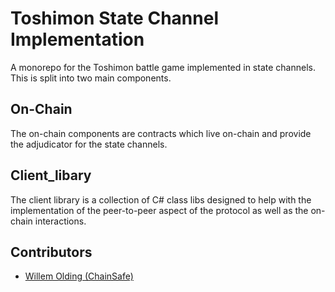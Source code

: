 # Toshimon State Channel Implementation

A monorepo for the Toshimon battle game implemented in state channels. This is split into two main components.

## On-Chain

 The on-chain components are contracts which live on-chain and provide the adjudicator for the state channels.

## Client_libary

The client library is a collection of C# class libs designed to help with the implementation of the peer-to-peer aspect of the protocol as well as the on-chain interactions.

## Contributors

- [Willem Olding (ChainSafe)](github.com/willemolding/)
